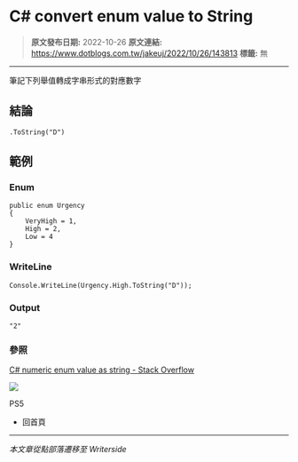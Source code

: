 # C# convert enum value to String

> **原文發布日期:** 2022-10-26
> **原文連結:** https://www.dotblogs.com.tw/jakeuj/2022/10/26/143813
> **標籤:** 無

---

筆記下列舉值轉成字串形式的對應數字

## 結論

`.ToString("D")`

## 範例

### Enum

```
public enum Urgency
{
    VeryHigh = 1,
    High = 2,
    Low = 4
}
```

### WriteLine

```
Console.WriteLine(Urgency.High.ToString("D"));
```

### Output

```
"2"
```

### 參照

[C# numeric enum value as string - Stack Overflow](https://stackoverflow.com/questions/3444699/c-sharp-numeric-enum-value-as-string)

![](https://card.psnprofiles.com/1/jakeuj.png)

PS5

* 回首頁

---

*本文章從點部落遷移至 Writerside*
